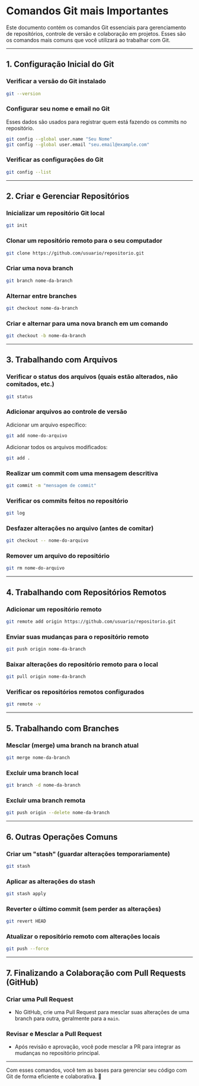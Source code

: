 
# Comandos Git mais Importantes

Este documento contém os comandos Git essenciais para gerenciamento de repositórios, controle de versão e colaboração em projetos. Esses são os comandos mais comuns que você utilizará ao trabalhar com Git.

---

## **1. Configuração Inicial do Git**

### Verificar a versão do Git instalado
```bash
git --version
```

### Configurar seu nome e email no Git
Esses dados são usados para registrar quem está fazendo os commits no repositório.
```bash
git config --global user.name "Seu Nome"
git config --global user.email "seu.email@example.com"
```

### Verificar as configurações do Git
```bash
git config --list
```

---

## **2. Criar e Gerenciar Repositórios**

### Inicializar um repositório Git local
```bash
git init
```

### Clonar um repositório remoto para o seu computador
```bash
git clone https://github.com/usuario/repositorio.git
```

### Criar uma nova branch
```bash
git branch nome-da-branch
```

### Alternar entre branches
```bash
git checkout nome-da-branch
```

### Criar e alternar para uma nova branch em um comando
```bash
git checkout -b nome-da-branch
```

---

## **3. Trabalhando com Arquivos**

### Verificar o status dos arquivos (quais estão alterados, não comitados, etc.)
```bash
git status
```

### Adicionar arquivos ao controle de versão
Adicionar um arquivo específico:
```bash
git add nome-do-arquivo
```

Adicionar todos os arquivos modificados:
```bash
git add .
```

### Realizar um commit com uma mensagem descritiva
```bash
git commit -m "mensagem de commit"
```

### Verificar os commits feitos no repositório
```bash
git log
```

### Desfazer alterações no arquivo (antes de comitar)
```bash
git checkout -- nome-do-arquivo
```

### Remover um arquivo do repositório
```bash
git rm nome-do-arquivo
```

---

## **4. Trabalhando com Repositórios Remotos**

### Adicionar um repositório remoto
```bash
git remote add origin https://github.com/usuario/repositorio.git
```

### Enviar suas mudanças para o repositório remoto
```bash
git push origin nome-da-branch
```

### Baixar alterações do repositório remoto para o local
```bash
git pull origin nome-da-branch
```

### Verificar os repositórios remotos configurados
```bash
git remote -v
```

---

## **5. Trabalhando com Branches**

### Mesclar (merge) uma branch na branch atual
```bash
git merge nome-da-branch
```

### Excluir uma branch local
```bash
git branch -d nome-da-branch
```

### Excluir uma branch remota
```bash
git push origin --delete nome-da-branch
```

---

## **6. Outras Operações Comuns**

### Criar um "stash" (guardar alterações temporariamente)
```bash
git stash
```

### Aplicar as alterações do stash
```bash
git stash apply
```

### Reverter o último commit (sem perder as alterações)
```bash
git revert HEAD
```

### Atualizar o repositório remoto com alterações locais
```bash
git push --force
```

---

## **7. Finalizando a Colaboração com Pull Requests (GitHub)**

### Criar uma Pull Request
- No GitHub, crie uma Pull Request para mesclar suas alterações de uma branch para outra, geralmente para a `main`.

### Revisar e Mesclar a Pull Request
- Após revisão e aprovação, você pode mesclar a PR para integrar as mudanças no repositório principal.

---

Com esses comandos, você tem as bases para gerenciar seu código com Git de forma eficiente e colaborativa. 🚀
